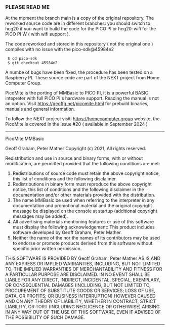 
### PLEASE READ ME

At the moment the branch main is a copy of the original repository. The reworked source code are in different branches: you should switch to hcg20 if you want to build the code for the PICO PI or hcg20-wifi for the PICO PI W ( with wifi support ). 

The code reworked and stored in this repository ( not the original one ) compiles with no issue with the pico-sdk@45984e2

```
 $ cd pico-sdk
 $ git checkout 45984e2
```

 A numbe of bugs have been fixed, the procedure has been tested on a Raspberry PI. These source code are part of the NEXT project from Home Computer Group. 

PicoMite is the porting of MMBasic to PICO PI, it is a powerful BASIC intepreter with full PICO PI's hardware support.  Reading the manual is not an option. Visit https://geoffg.net/picomite.html for prebuild binaries, manuals and general information.

To follow the NEXT project visiti https://homecomputer.group website, the PicoMite is covered in the Issue #20 ( available in September 2024 ) 
 

**********************************

PicoMite MMBasic


<COPYRIGHT HOLDERS>  Geoff Graham, Peter Mather
Copyright (c) 2021, <COPYRIGHT HOLDERS> All rights reserved.
    
Redistribution and use in source and binary forms, with or without modification, are permitted provided that the following conditions are met: 
1.	Redistributions of source code must retain the above copyright notice, this list of conditions and the following disclaimer.
2.	Redistributions in binary form must reproduce the above copyright notice, this list of conditions and the following disclaimer
    in the documentation and/or other materials provided with the distribution.
3.	The name MMBasic be used when referring to the interpreter in any documentation and promotional material and the original copyright message be displayed 
    on the console at startup (additional copyright messages may be added).
4.	All advertising materials mentioning features or use of this software must display the following acknowledgement: This product includes software developed 
    by Geoff Graham, Peter Mather.
5.	Neither the name of the <copyright holder> nor the names of its contributors may be used to endorse or promote products derived from this software 
    without specific prior written permission.

THIS SOFTWARE IS PROVIDED BY Geoff Graham, Peter Mather AS IS AND ANY EXPRESS OR IMPLIED WARRANTIES, INCLUDING, BUT NOT LIMITED TO, THE IMPLIED WARRANTIES
OF MERCHANTABILITY AND FITNESS FOR A PARTICULAR PURPOSE ARE DISCLAIMED. IN NO EVENT SHALL <COPYRIGHT HOLDERS> BE LIABLE FOR ANY DIRECT, 
INDIRECT, INCIDENTAL, SPECIAL, EXEMPLARY, OR CONSEQUENTIAL DAMAGES (INCLUDING, BUT NOT LIMITED TO, PROCUREMENT OF SUBSTITUTE GOODS OR SERVICES; 
LOSS OF USE, DATA, OR PROFITS; OR BUSINESS INTERRUPTION) HOWEVER CAUSED AND ON ANY THEORY OF LIABILITY, WHETHER IN CONTRACT, STRICT LIABILITY, 
OR TORT (INCLUDING NEGLIGENCE OR OTHERWISE) ARISING IN ANY WAY OUT OF THE USE OF THIS SOFTWARE, EVEN IF ADVISED OF THE POSSIBILITY OF SUCH DAMAGE. 

************************************************************************************************************************
